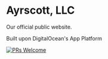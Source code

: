 # Ayrscott, LLC 

Our official public website. 

Built upon DigitalOcean's App Platform

[![PRs Welcome](https://img.shields.io/badge/PRs-welcome-brightgreen.svg?style=flat-square)](http://makeapullrequest.com)
